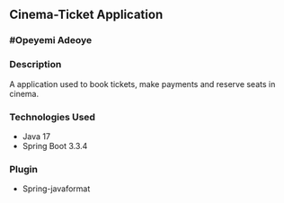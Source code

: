 ## Cinema-Ticket Application

### #Opeyemi Adeoye
### Description
A application used to book tickets, make payments and reserve seats in cinema.



### Technologies Used
* Java 17
* Spring Boot 3.3.4


### Plugin
* Spring-javaformat 